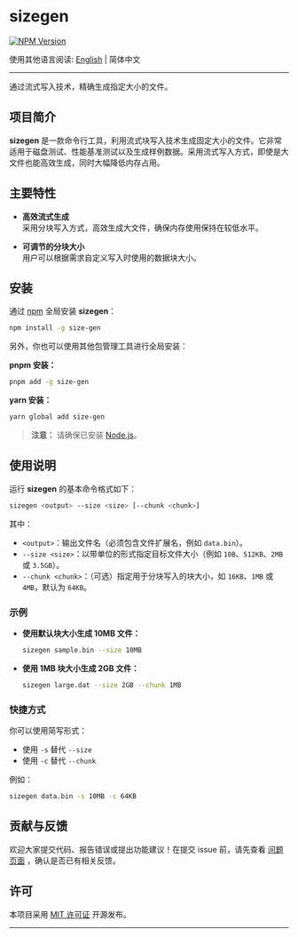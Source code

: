 # sizegen

[![NPM Version](http://img.shields.io/npm/v/size-gen.svg?style=flat)](https://www.npmjs.com/package/size-gen)

使用其他语言阅读: [English](./README.md) | 简体中文

---

通过流式写入技术，精确生成指定大小的文件。

## 项目简介

**sizegen** 是一款命令行工具，利用流式块写入技术生成固定大小的文件。它非常适用于磁盘测试、性能基准测试以及生成样例数据。采用流式写入方式，即使是大文件也能高效生成，同时大幅降低内存占用。

## 主要特性

- **高效流式生成**  
  采用分块写入方式，高效生成大文件，确保内存使用保持在较低水平。
  
- **可调节的分块大小**  
  用户可以根据需求自定义写入时使用的数据块大小。

## 安装

通过 [npm](https://www.npmjs.com/) 全局安装 **sizegen**：

```bash
npm install -g size-gen
```

另外，你也可以使用其他包管理工具进行全局安装：

**pnpm 安装：**

```bash
pnpm add -g size-gen
```

**yarn 安装：**

```bash
yarn global add size-gen
```

> **注意：** 请确保已安装 [Node.js](https://nodejs.org/)。

## 使用说明

运行 **sizegen** 的基本命令格式如下：

```bash
sizegen <output> --size <size> [--chunk <chunk>]
```

其中：
- `<output>`：输出文件名（必须包含文件扩展名，例如 `data.bin`）。
- `--size <size>`：以带单位的形式指定目标文件大小（例如 `10B`、`512KB`、`2MB` 或 `3.5GB`）。
- `--chunk <chunk>`：（可选）指定用于分块写入的块大小，如 `16KB`、`1MB` 或 `4MB`，默认为 `64KB`。

### 示例

- **使用默认块大小生成 10MB 文件：**

  ```bash
  sizegen sample.bin --size 10MB
  ```

- **使用 1MB 块大小生成 2GB 文件：**

  ```bash
  sizegen large.dat --size 2GB --chunk 1MB
  ```

### 快捷方式

你可以使用简写形式：
- 使用 `-s` 替代 `--size`
- 使用 `-c` 替代 `--chunk`

例如：

```bash
sizegen data.bin -s 10MB -c 64KB
```

## 贡献与反馈

欢迎大家提交代码、报告错误或提出功能建议！在提交 issue 前，请先查看 [问题页面](https://github.com/lilchen96/size-gen/issues) ，确认是否已有相关反馈。

## 许可

本项目采用 [MIT 许可证](https://opensource.org/licenses/MIT) 开源发布。

---
